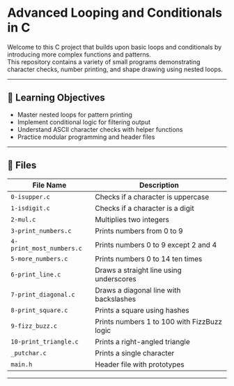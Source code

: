# Advanced Looping and Conditionals in C

Welcome to this C project that builds upon basic loops and conditionals by introducing more complex functions and patterns.  
This repository contains a variety of small programs demonstrating character checks, number printing, and shape drawing using nested loops.

---

## 📌 Learning Objectives

- Master nested loops for pattern printing
- Implement conditional logic for filtering output
- Understand ASCII character checks with helper functions
- Practice modular programming and header files

---

## 📁 Files

| File Name             | Description                                  |
|-----------------------|----------------------------------------------|
| `0-isupper.c`         | Checks if a character is uppercase           |
| `1-isdigit.c`         | Checks if a character is a digit              |
| `2-mul.c`             | Multiplies two integers                       |
| `3-print_numbers.c`   | Prints numbers from 0 to 9                     |
| `4-print_most_numbers.c` | Prints numbers 0 to 9 except 2 and 4         |
| `5-more_numbers.c`    | Prints numbers 0 to 14 ten times               |
| `6-print_line.c`      | Draws a straight line using underscores       |
| `7-print_diagonal.c`  | Draws a diagonal line with backslashes        |
| `8-print_square.c`    | Prints a square using hashes                    |
| `9-fizz_buzz.c`       | Prints numbers 1 to 100 with FizzBuzz logic    |
| `10-print_triangle.c` | Prints a right-angled triangle                 |
| `_putchar.c`          | Prints a single character                       |
| `main.h`              | Header file with prototypes                     |

---
